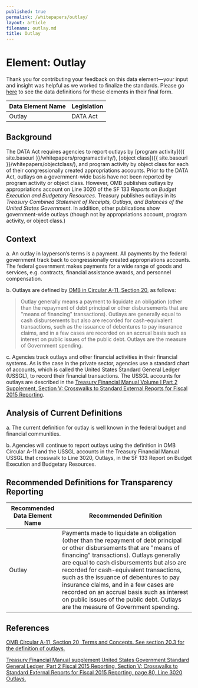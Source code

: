 ```yaml
---
published: true
permalink: /whitepapers/outlay/
layout: article
filename: outlay.md
title: Outlay
---
```


# Element: Outlay

Thank you for contributing your feedback on this data element—your input and insight was helpful as we worked to finalize the standards. Please go [here](https://max.gov/maxportal/assets/public/offm/DataStandardsFinal.htm "Federal Spending Transparency Standards") to see the data definitions for these elements in their final form.

<table class='table-bordered'>
  <thead>
    <tr>
      <th scope ="col">Data Element Name</th>
      <th scope="col">Legislation</th>
    </tr>
  </thead>
  <tr>
    <td>Outlay</td>
    <td>DATA Act</td>
  </tr>
</table>

## Background

The DATA Act requires agencies to report outlays by [program activity]({{ site.baseurl }}/whitepapers/programactivity/), [object class]({{ site.baseurl }}/whitepapers/objectclass/), and program activity by object class for each of their congressionally created appropriations accounts.  Prior to the DATA Act, outlays on a government-wide basis have not been reported by program activity or object class.  However, OMB publishes outlays by appropriations account on Line 3020 of the SF 133 _Reports on Budget Execution and Budgetary Resources_.  Treasury publishes outlays in its _Treasury Combined Statement of Receipts, Outlays, and Balances of the United States Government_.  In addition, other publications show government-wide outlays (though not by appropriations account, program activity, or object class.)

## Context

a. An outlay in layperson’s terms is a payment.  All payments by the federal government track back to congressionally created appropriations accounts.  The federal government makes payments for a wide range of goods and services, e.g. contracts, financial assistance awards, and personnel compensation.

b. Outlays are defined by [OMB in Circular A-11, Section 20](https://www.whitehouse.gov/sites/default/files/omb/assets/a11_current_year/s20.pdf), as follows:

>Outlay generally means a payment to liquidate an obligation (other than the repayment of debt principal or other disbursements that are "means of financing" transactions). Outlays are generally equal to cash disbursements but also are recorded for cash-equivalent transactions, such as the issuance of debentures to pay insurance claims, and in a few cases are recorded on an accrual basis such as interest on public issues of the public debt. Outlays are the measure of Government spending.

c. Agencies track outlays and other financial activities in their financial systems.  As is the case in the private sector, agencies use a standard chart of accounts, which is called the United States Standard General Ledger (USSGL), to record their financial transactions.  The USSGL accounts for outlays are described in the [Treasury Financial Manual Volume I Part 2 Supplement, Section V: Crosswalks to Standard External Reports for Fiscal 2015 Reporting](http://tfm.fiscal.treasury.gov/v1/supplements/ussgl/ussgl_part_2/sec5/sec5_combined_2015.pdf).

## Analysis of Current Definitions

a. The current definition for outlay is well known in the federal budget and financial communities.

b. Agencies will continue to report outlays using the definition in OMB Circular A-11 and the USSGL accounts in the Treasury Financial Manual USSGL that crosswalk to Line 3020, Outlays, in the SF 133 Report on Budget Execution and Budgetary Resources.

## Recommended Definitions for Transparency Reporting

<table class='table-bordered'>
  <thead>
    <tr>
      <th scope="col">Recommended Data Element Name</th>
      <th scope="col">Recommended Definition</th>
    </tr>
  </thead>
  <tr>
    <td>Outlay</td>
    <td>Payments made to liquidate an obligation (other than the repayment of debt principal or other disbursements that are "means of financing" transactions). Outlays generally are equal to cash disbursements but also are recorded for cash-equivalent transactions, such as the issuance of debentures to pay insurance claims, and in a few cases are recorded on an accrual basis such as interest on public issues of the public debt. Outlays are the measure of Government spending.</td>
  </tr>
</table>

## References

[OMB Circular A-11, Section 20, Terms and Concepts. See section 20.3 for the definition of outlays.](https://www.whitehouse.gov/sites/default/files/omb/assets/a11_current_year/s20.pdf)

[Treasury Financial Manual supplement United States Government Standard General Ledger, Part 2 Fiscal 2015 Reporting, Section V: Crosswalks to Standard External Reports for Fiscal 2015 Reporting, page 80, Line 3020 Outlays.](http://tfm.fiscal.treasury.gov/v1/supplements/ussgl/ussgl_part_2/sec5/sec5_combined_2015.pdf)
